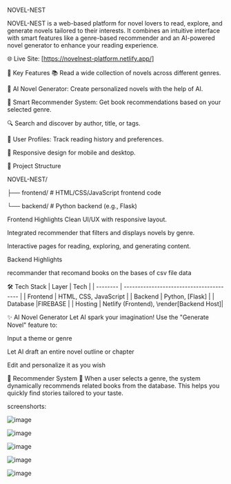 NOVEL-NEST


NOVEL-NEST is a web-based platform for novel lovers to read, explore, and generate novels tailored to their interests. It combines an intuitive interface with smart features like a genre-based recommender and an AI-powered novel generator to enhance your reading experience.

🌐 Live Site:  [https://novelnest-platform.netlify.app/]

📌 Key Features
📚 Read a wide collection of novels across different genres.

🧠 AI Novel Generator: Create personalized novels with the help of AI.

🧭 Smart Recommender System: Get book recommendations based on your selected genre.

🔍 Search and discover by author, title, or tags.

👤 User Profiles: Track reading history and preferences.

📱 Responsive design for mobile and desktop.


📁 Project Structure

NOVEL-NEST/


├── frontend/      # HTML/CSS/JavaScript frontend code

└── backend/       # Python backend (e.g., Flask)

Frontend Highlights
Clean UI/UX with responsive layout.

Integrated recommender that filters and displays novels by genre.

Interactive pages for reading, exploring, and generating content.


Backend Highlights

recommander that recomand books on the bases of csv file data

🛠️ Tech Stack
| Layer    | Tech                                     |
| -------- | ---------------------------------------- |
| Frontend | HTML, CSS, JavaScript                    |
| Backend  | Python, \[Flask]                         |
| Database |FIREBASE                                  |
| Hosting  | Netlify (Frontend), \render[Backend Host]|


✨ AI Novel Generator
Let AI spark your imagination! Use the "Generate Novel" feature to:

Input a theme or genre

Let AI draft an entire novel outline or chapter

Edit and personalize it as you wish

🎯 Recommender System
📌 When a user selects a genre, the system dynamically recommends related books from the database. 
    This helps you quickly find stories tailored to your taste.

screenshorts: 

![image](https://github.com/user-attachments/assets/cce2bc09-348e-4e9e-a574-18ffc3d433c0)


![image](https://github.com/user-attachments/assets/9c048c96-f103-42f2-b753-410eecb4d8cb)



![image](https://github.com/user-attachments/assets/e477d278-922e-4354-a419-ec61d619b2dc)


![image](https://github.com/user-attachments/assets/e6c8f32b-ae16-485c-8056-930c93349b9e)



![image](https://github.com/user-attachments/assets/b0e20ba9-01a7-4302-a9d6-7ac725529d6b)




